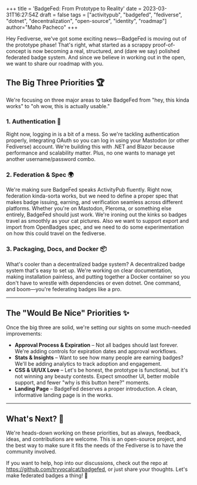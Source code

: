 +++
title = 'BadgeFed: From Prototype to Reality'
date = 2023-03-31T16:27:54Z
draft = false
tags = ["activitypub", "badgefed", "fediverse", "dotnet", "decentralization", "open-source", "identity", "roadmap"]
author="Maho Pacheco"
+++

Hey Fediverse, we've got some exciting news—BadgeFed is moving out of the prototype phase! That's right, what started as a scrappy proof-of-concept is now becoming a real, structured, and (dare we say) polished federated badge system. 
And since we believe in working out in the open, we want to share our roadmap with you.

## The Big Three Priorities 🏆

We're focusing on three major areas to take BadgeFed from "hey, this kinda works" to "oh wow, this is actually usable."

### 1. Authentication 🔐
Right now, logging in is a bit of a mess. So we're tackling authentication properly, integrating OAuth so you can log in using your Mastodon (or other Fediverse) account. 
We're building this with .NET and Blazor because performance and scalability matter. Plus, no one wants to manage yet another username/password combo.

### 2. Federation & Spec 🌍
We're making sure BadgeFed speaks ActivityPub fluently. Right now, federation kinda-sorta works, but we need to define a proper spec that makes badge issuing,
earning, and verification seamless across different platforms. Whether you're on Mastodon, Pleroma, or something else entirely, BadgeFed should just work. 
We're ironing out the kinks so badges travel as smoothly as your cat pictures. Also we want to support export and import from OpenBadges spec, and we need to do some experimentation on how this could travel on the fediverse.

### 3. Packaging, Docs, and Docker 📦
What's cooler than a decentralized badge system? A decentralized badge system that's easy to set up. 
We're working on clear documentation, making installation painless, and putting together a Docker container so you don't have to wrestle with dependencies or even dotnet.
One command, and boom—you're federating badges like a pro.

---

## The "Would Be Nice" Priorities ✨

Once the big three are solid, we're setting our sights on some much-needed improvements:

- **Approval Process & Expiration** – Not all badges should last forever. We're adding controls for expiration dates and approval workflows.
- **Stats & Insights** – Want to see how many people are earning badges? We'll be adding analytics to track adoption and engagement.
- **CSS & UI/UX Love** – Let's be honest, the prototype is functional, but it's not winning any beauty contests. Expect smoother UI, better mobile support, and fewer "why is this button here?" moments.
- **Landing Page** – BadgeFed deserves a proper introduction. A clean, informative landing page is in the works.

---

## What's Next? 📅

We're heads-down working on these priorities, but as always, feedback, ideas, and contributions are welcome. 
This is an open-source project, and the best way to make sure it fits the needs of the Fediverse is to have the community involved.

If you want to help, hop into our discussions, check out the repo at https://github.com/tryvocalcat/badgefed, or just share your thoughts. Let's make federated badges a thing! 🏅

